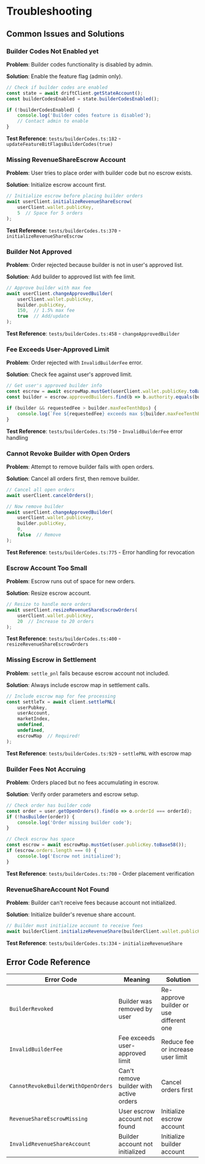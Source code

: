 # Troubleshooting

## Common Issues and Solutions

### Builder Codes Not Enabled yet

**Problem**: Builder codes functionality is disabled by admin.

**Solution**: Enable the feature flag (admin only).

```typescript
// Check if builder codes are enabled
const state = await driftClient.getStateAccount();
const builderCodesEnabled = state.builderCodesEnabled();

if (!builderCodesEnabled) {
    console.log('Builder codes feature is disabled');
    // Contact admin to enable
}
```

**Test Reference**: `tests/builderCodes.ts:182` - `updateFeatureBitFlagsBuilderCodes(true)`

### Missing RevenueShareEscrow Account

**Problem**: User tries to place order with builder code but no escrow exists.

**Solution**: Initialize escrow account first.

```typescript
// Initialize escrow before placing builder orders
await userClient.initializeRevenueShareEscrow(
    userClient.wallet.publicKey,
    5  // Space for 5 orders
);
```

**Test Reference**: `tests/builderCodes.ts:370` - `initializeRevenueShareEscrow`

### Builder Not Approved

**Problem**: Order rejected because builder is not in user's approved list.

**Solution**: Add builder to approved list with fee limit.

```typescript
// Approve builder with max fee
await userClient.changeApprovedBuilder(
    userClient.wallet.publicKey,
    builder.publicKey,
    150,  // 1.5% max fee
    true  // Add/update
);
```

**Test Reference**: `tests/builderCodes.ts:458` - `changeApprovedBuilder`

### Fee Exceeds User-Approved Limit

**Problem**: Order rejected with `InvalidBuilderFee` error.

**Solution**: Check fee against user's approved limit.

```typescript
// Get user's approved builder info
const escrow = await escrowMap.mustGet(userClient.wallet.publicKey.toBase58());
const builder = escrow.approvedBuilders.find(b => b.authority.equals(builderPubkey));

if (builder && requestedFee > builder.maxFeeTenthBps) {
    console.log(`Fee ${requestedFee} exceeds max ${builder.maxFeeTenthBps}`);
}
```

**Test Reference**: `tests/builderCodes.ts:750` - `InvalidBuilderFee` error handling

### Cannot Revoke Builder with Open Orders

**Problem**: Attempt to remove builder fails with open orders.

**Solution**: Cancel all orders first, then remove builder.

```typescript
// Cancel all open orders
await userClient.cancelOrders();

// Now remove builder
await userClient.changeApprovedBuilder(
    userClient.wallet.publicKey,
    builder.publicKey,
    0,
    false  // Remove
);
```

**Test Reference**: `tests/builderCodes.ts:775` - Error handling for revocation

### Escrow Account Too Small

**Problem**: Escrow runs out of space for new orders.

**Solution**: Resize escrow account.

```typescript
// Resize to handle more orders
await userClient.resizeRevenueShareEscrowOrders(
    userClient.wallet.publicKey,
    20  // Increase to 20 orders
);
```

**Test Reference**: `tests/builderCodes.ts:400` - `resizeRevenueShareEscrowOrders`

### Missing Escrow in Settlement

**Problem**: `settle_pnl` fails because escrow account not included.

**Solution**: Always include escrow map in settlement calls.

```typescript
// Include escrow map for fee processing
const settleTx = await client.settlePNL(
    userPubkey,
    userAccount,
    marketIndex,
    undefined,
    undefined,
    escrowMap  // Required!
);
```

**Test Reference**: `tests/builderCodes.ts:929` - `settlePNL` with escrow map

### Builder Fees Not Accruing

**Problem**: Orders placed but no fees accumulating in escrow.

**Solution**: Verify order parameters and escrow setup.

```typescript
// Check order has builder code
const order = user.getOpenOrders().find(o => o.orderId === orderId);
if (!hasBuilder(order)) {
    console.log('Order missing builder code');
}

// Check escrow has space
const escrow = await escrowMap.mustGet(user.publicKey.toBase58());
if (escrow.orders.length === 0) {
    console.log('Escrow not initialized');
}
```

**Test Reference**: `tests/builderCodes.ts:700` - Order placement verification

### RevenueShareAccount Not Found

**Problem**: Builder can't receive fees because account not initialized.

**Solution**: Initialize builder's revenue share account.

```typescript
// Builder must initialize account to receive fees
await builderClient.initializeRevenueShare(builderClient.wallet.publicKey);
```

**Test Reference**: `tests/builderCodes.ts:334` - `initializeRevenueShare`

## Error Code Reference

| Error Code | Meaning | Solution |
|------------|---------|----------|
| `BuilderRevoked` | Builder was removed by user | Re-approve builder or use different one |
| `InvalidBuilderFee` | Fee exceeds user-approved limit | Reduce fee or increase user limit |
| `CannotRevokeBuilderWithOpenOrders` | Can't remove builder with active orders | Cancel orders first |
| `RevenueShareEscrowMissing` | User escrow account not found | Initialize escrow account |
| `InvalidRevenueShareAccount` | Builder account not initialized | Initialize builder account |